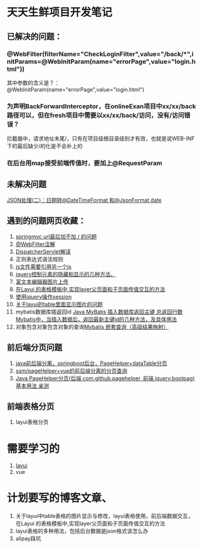 # 天天生鲜项目开发笔记

## 已解决的问题：
### @WebFilter(filterName="CheckLoginFilter",value="/back/*",initParams=@WebInitParam(name="errorPage",value="login.html"))
其中参数的含义是？：@WebInitParam(name="errorPage",value="login.html")
### 为声明BackForwardInterceptor，在onlineExan项目中xx/xx/back路径可以，但在fresh项目中需要以xx/xx/back/访问，没有/访问错误？
拦截器中，请求地址末尾/，只有在项目级根目录级别才有效，也就是说WEB-INF下的最后缺少/的化是不会补上的
### 在后台用map接受前端传值时，要加上@RequestParam


## 未解决问题
[JSON处理(二)：日期转@DateTimeFormat 和@JsonFormat date](https://zhuanlan.zhihu.com/p/112632649)


## 遇到的问题网页收藏：
1. [ springmvc url最后加不加 / 的问题 ](https://ask.csdn.net/questions/666019)
2. [@WebFilter注解](https://www.cnblogs.com/ooo0/p/10360952.html)
3. [DispatcherServlet解读](https://blog.csdn.net/zero__007/article/details/88650174)
4. 正则表达式语法规则
5. [js文件需要引用另一个js](https://jingyan.baidu.com/article/fdffd1f8716c71f3e98ca1ee.html)
6. [jquery控制元素的隐藏和显示的几种方法。](https://blog.csdn.net/ryelqy/article/details/79726792)
7. [富文本编辑器图片上传](https://ckeditor.com/docs/ckeditor4/latest/guide/dev_file_upload.html#example-setting-upload-url-for-uploading-pasted-and-dragged-content)
8. [在Layui 的表格模板中,实现layer父页面和子页面传值交互的方法](https://www.jb51.net/article/169697.htm)
9. [使用jquery操作session](https://www.cnblogs.com/xiyangbaixue/p/4238768.html)
10. [关于layui的table里面显示图片的问题](https://fly.layui.com/jie/28543/)
11. mybatis数据库插返回id
[Java MyBatis 插入数据库返回主键 总返回行数](https://blog.csdn.net/guiguren/article/details/77484584)
[Mybatis中，当插入数据后，返回最新主键id的几种方法，及具体用法](https://blog.csdn.net/yueloveme/article/details/78483072)
12. 对象包含对象包含对象的查询[Mybatis 嵌套查询（高级结果映射）](https://blog.csdn.net/LYH_KING/article/details/50833513)



## 前后端分页问题
1. [java前后端分离，springboot后台，PageHelper+dataTable分页](https://blog.csdn.net/m0_37946870/article/details/80129620)
2. [ssm/pageHelper+vue的前后端分离的分页查询](https://blog.csdn.net/qq_26869339/article/details/84560247)
3. [Java PageHelper分页(后端 com.github.pagehelper, 前端 jquery.bootpag)基本用法 亲测](https://blog.csdn.net/qcl108/article/details/101116811)
## 前端表格分页
1. layui表格分页[](https://www.layui.com/demo/table/page.html)


# 需要学习的
1. [layui](https://www.layui.com/doc/)
2. vue


# 计划要写的博客文章、
1. 关于layui中table表格的图片显示与修改，layui表格使用，前后端数据交互，在Layui 的表格模板中,实现layer父页面和子页面传值交互的方法
2. layui表格的多种用法，包括后台数据是json格式该怎么办
3. alipay踩坑